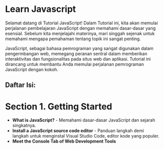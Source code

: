 # Learn Javascript

Selamat datang di Tutorial JavaScript! Dalam Tutorial ini, kita akan memulai perjalanan pembelajaran JavaScript dengan memahami dasar-dasar yang esensial. Sebelum kita menjelajahi materinya, mari singgah sejenak untuk memahami mengapa pemahaman tentang topik ini sangat penting.

JavaScript, sebagai bahasa pemrograman yang sangat digunakan dalam pengermbangan web, memegang peranan sentral dalam memberikan interaktivitas dan fungsionalitas pada situs web dan aplikasi. Tutorial ini dirancang untuk membantu Anda memulai perjalanan pemrograman JavaScript dengan kokoh.

## Daftar Isi:

# Section 1. Getting Started

- **What is JavaScript?** - Memahami dasar-dasar JavaScript dan sejarah singkatnya.
- **Install a JavaScript source code editor** - Panduan langkah demi langkah untuk menginstal Visual Studio Code, editor kode yang populer.
- **Meet the Console Tab of Web Development Tools**